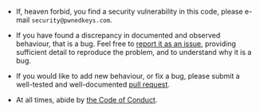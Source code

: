 * If, heaven forbid, you find a security vulnerability in this code, please
  e-mail `security@pwnedkeys.com`.

* If you have found a discrepancy in documented and observed behaviour, that
  is a bug.  Feel free to [report it as an
  issue](https://github.com/pwnedkeys/pwnedkeys-tools/issues), providing
  sufficient detail to reproduce the problem, and to understand why it is
  a bug.

* If you would like to add new behaviour, or fix a bug, please submit a
  well-tested and well-documented [pull
  request](https://github.com/pwnedkeys/pwnedkeys-tools/pulls).

* At all times, abide by [the Code of Conduct](CODE_OF_CONDUCT.md).
